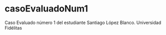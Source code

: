 # casoEvaluadoNum1
Caso Evaluado número 1 del estudiante Santiago López Blanco. Universidad Fidélitas
